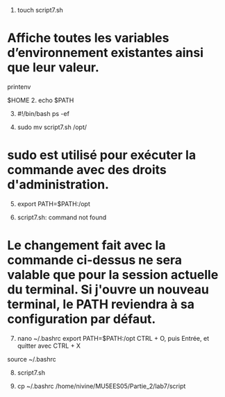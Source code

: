 1. touch script7.sh
# Affiche toutes les variables d’environnement existantes ainsi que leur valeur.

printenv

$HOME
2. echo $PATH

3. #!/bin/bash
ps -ef

4. sudo mv script7.sh /opt/ 
# sudo est utilisé pour exécuter la commande avec des droits d'administration.

5. export PATH=$PATH:/opt

6. script7.sh: command not found
# Le changement fait avec la commande ci-dessus ne sera valable que pour la session actuelle du terminal. Si j'ouvre un nouveau terminal, le PATH reviendra à sa configuration par défaut. 

7. nano ~/.bashrc
export PATH=$PATH:/opt
CTRL + O, puis Entrée, et quitter avec CTRL + X

source ~/.bashrc

8. script7.sh


9. cp ~/.bashrc /home/nivine/MU5EES05/Partie_2/lab7/script
